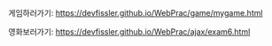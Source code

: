 게임하러가기: https://devfissler.github.io/WebPrac/game/mygame.html

영화보러가기: https://devfissler.github.io/WebPrac/ajax/exam6.html

